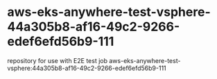 # aws-eks-anywhere-test-vsphere-44a305b8-af16-49c2-9266-edef6efd56b9-111
repository for use with E2E test job aws-eks-anywhere-test-vsphere:44a305b8-af16-49c2-9266-edef6efd56b9-111
